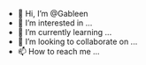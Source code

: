- 👋 Hi, I’m @Gableen
- 👀 I’m interested in ...
- 🌱 I’m currently learning ...
- 💞️ I’m looking to collaborate on ...
- 📫 How to reach me ...

<!---
Gableen/Gableen is a ✨ special ✨ repository because its `README.md` (this file) appears on your GitHub profile.
You can click the Preview link to take a look at your changes.
--->
